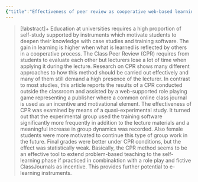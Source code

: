```yaml
---
{"title":"Effectiveness of peer review as cooperative web-based learning method applied out-of-class in a role playing game - A case study by quasi-experimental approach","authors":["[[Daniel Friedrich]]"],"date":"2019-12-01","processed":false,"tags":["game-based-learning","peer-assessment"],"dg-publish":true,"created":"2024-08-30","modified":"2024-09-13","permalink":"/20-literature-notes/friedrich2019/","dgPassFrontmatter":true,"updated":"2024-09-13"}
---
```



> [!abstract]+
> Education at universities requires a high proportion of self-study supported by instruments which motivate students to deepen their knowledge with case studies and training software. The gain in learning is higher when what is learned is reflected by others in a cooperative process. The Class Peer Review (CPR) requires from students to evaluate each other but lecturers lose a lot of time when applying it during the lecture. Research on CPR shows many different approaches to how this method should be carried out effectively and many of them still demand a high presence of the lecturer. In contrast to most studies, this article reports the results of a CPR conducted outside the classroom and assisted by a web-supported role playing game representing a publisher where a common online class journal is used as an incentive and motivational element. The effectiveness of CPR was examined by means of a quasi-experimental study. It turned out that the experimental group used the training software significantly more frequently in addition to the lecture materials and a meaningful increase in group dynamics was recorded. Also female students were more motivated to continue this type of group work in the future. Final grades were better under CPR conditions, but the effect was statistically weak. Basically, the CPR method seems to be an effective tool to extend problem-based teaching to the self-learning phase if practiced in combinaktion with a role play and fictive ClassJournals as incentive. This provides further potential to e-learning instruments.

